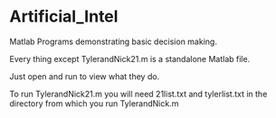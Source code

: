 Artificial_Intel
================

Matlab Programs demonstrating basic decision making.

Every thing except TylerandNick21.m is a standalone Matlab file.

Just open and run to view what they do.

To run TylerandNick21.m you will need 21list.txt and tylerlist.txt in the directory from which you run TylerandNick.m
